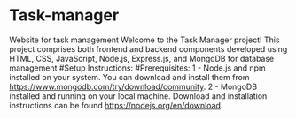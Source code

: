 # Task-manager
Website for task management
Welcome to the Task Manager project! This project comprises both frontend and backend components developed using HTML, CSS, JavaScript, Node.js, Express.js, and MongoDB for database management
#Setup Instructions:
#Prerequisites:
1 - Node.js and npm installed on your system. You can download and install them from https://www.mongodb.com/try/download/community.
2 - MongoDB installed and running on your local machine. Download and installation instructions can be found https://nodejs.org/en/download.
